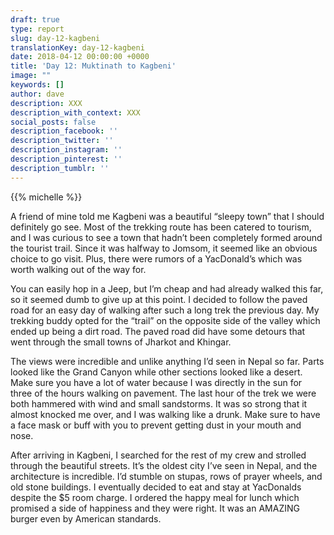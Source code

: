 ```yaml
---
draft: true
type: report
slug: day-12-kagbeni
translationKey: day-12-kagbeni
date: 2018-04-12 00:00:00 +0000
title: 'Day 12: Muktinath to Kagbeni'
image: ""
keywords: []
author: dave
description: XXX
description_with_context: XXX
social_posts: false
description_facebook: ''
description_twitter: ''
description_instagram: ''
description_pinterest: ''
description_tumblr: ''
---
```


{{% michelle %}}

A friend of mine told me Kagbeni was a beautiful “sleepy town” that I should definitely go see. Most of the trekking route has been catered to tourism, and I was curious to see a town that hadn’t been completely formed around the tourist trail. Since it was halfway to Jomsom, it seemed like an obvious choice to go visit. Plus, there were rumors of a YacDonald’s which was worth walking out of the way for.

You can easily hop in a Jeep, but I’m cheap and had already walked this far, so it seemed dumb to give up at this point. I decided to follow the paved road for an easy day of walking after such a long trek the previous day. My trekking buddy opted for the “trail” on the opposite side of the valley which ended up being a dirt road. The paved road did have some detours that went through the small towns of Jharkot and Khingar.

The views were incredible and unlike anything I’d seen in Nepal so far. Parts looked like the Grand Canyon while other sections looked like a desert. Make sure you have a lot of water because I was directly in the sun for three of the hours walking on pavement. The last hour of the trek we were both hammered with wind and small sandstorms. It was so strong that it almost knocked me over, and I was walking like a drunk. Make sure to have a face mask or buff with you to prevent getting dust in your mouth and nose.

After arriving in Kagbeni, I searched for the rest of my crew and strolled through the beautiful streets. It’s the oldest city I’ve seen in Nepal, and the architecture is incredible. I’d stumble on stupas, rows of prayer wheels, and old stone buildings. I eventually decided to eat and stay at YacDonalds despite the $5 room charge. I ordered the happy meal for lunch which promised a side of happiness and they were right. It was an AMAZING burger even by American standards.
